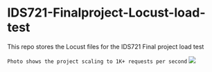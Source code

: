 # IDS721-Finalproject-Locust-load-test

This repo stores the Locust files for the IDS721 Final project load test

```Photo shows the project scaling to 1K+ requests per second```
![](https://github.com/YisongZou/IDS721-Finalproject-Locust-load-test/blob/main/IMG_1076.PNG)
